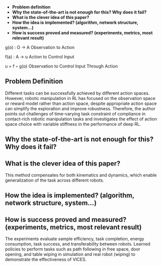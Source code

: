 
- **Problem definition** 
- **Why the state-of-the-art is not enough for this? Why does it fail?**
- **What is the clever idea of this paper?** 
- **How the idea is implemented? (algorithm, network structure, system...)** 
- **How is success proved and measured? (experiments, metrics, most relevant result)**

g(o) : O -> A
Observation to Action

f(a) : A -> u
Action to Control Input

u = f ◦ g(o)
Observation to Control Input Through Action

## Problem Definition
Different tasks can be successfully achieved by different action spaces. However, robotic manipulation in RL has focused on the observation space or reward model rather than action space, despite appropriate action space can simplify the exploration and improve robustness.  Therefore, the author points out challenges of time-varying task constraint of compliance in contact-rich robotic manipulation tasks and investigates the effect of action space choice with variable stiffness in the performance of deep RL.

## Why the state-of-the-art is not enough for this? Why does it fail?

## What is the clever idea of this paper?
This method compensates for both kinematics and dynamics, which enable generalization of the task across different robots. 

## How the idea is implemented? (algorithm, network structure, system...)

## How is success proved and measured? (experiments, metrics, most relevant result)
The experiments evaluate sample efficiency, task completion, energy consumption, task success, and transferability between robots. Learned policies to perform tasks such as path following in free space, door opening, and table wiping in simulation and real robot (wiping) to demonstrate the effectiveness of VICES.